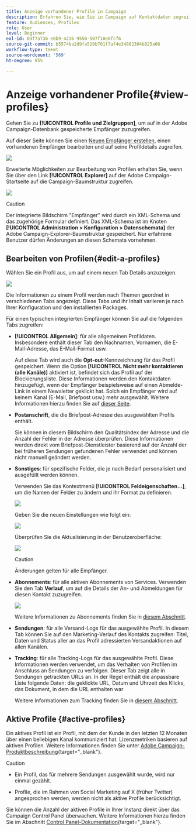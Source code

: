 ```yaml
---
title: Anzeige vorhandener Profile in Campaign
description: Erfahren Sie, wie Sie in Campaign auf Kontaktdaten zugreifen können.
feature: Audiences, Profiles
role: User
level: Beginner
exl-id: 03f7a736-e0b9-4216-9550-507f10e6fcf6
source-git-commit: b5574ba2d9fa520b701f7af4e34862304b825a66
workflow-type: tm+mt
source-wordcount: '569'
ht-degree: 85%

---
```


# Anzeige vorhandener Profile{#view-profiles}

Gehen Sie zu **[!UICONTROL Profile und Zielgruppen]**, um auf in der Adobe Campaign-Datenbank gespeicherte Empfänger zuzugreifen.

Auf dieser Seite können Sie einen [Neuen Empfänger erstellen](create-profiles.md), einen vorhandenen Empfänger bearbeiten und auf seine Profildetails zugreifen.

![](assets/profiles-and-targets.png)

Erweiterte Möglichkeiten zur Bearbeitung von Profilen erhalten Sie, wenn Sie über den Link **[!UICONTROL Explorer]** auf der Adobe Campaign-Startseite auf die Campaign-Baumstruktur zugreifen.

![](assets/recipients-in-explorer.png)


>[!CAUTION]
>
>Der integrierte Bildschirm &quot;Empfänger&quot; wird durch ein XML-Schema und das zugehörige Formular definiert. Das XML-Schema ist im Knoten **[!UICONTROL Administration > Konfiguration > Datenschemata]** der Adobe Campaign-Explorer-Baumstruktur gespeichert. Nur erfahrene Benutzer dürfen Änderungen an diesen Schemata vornehmen.
>

## Bearbeiten von Profilen{#edit-a-profiles}

Wählen Sie ein Profil aus, um auf einem neuen Tab Details anzuzeigen.

![](assets/edit-a-profile.png)

Die Informationen zu einem Profil werden nach Themen geordnet in verschiedenen Tabs angezeigt. Diese Tabs und ihr Inhalt variieren je nach Ihrer Konfiguration und den installierten Packages.

Für einen typischen integrierten Empfänger können Sie auf die folgenden Tabs zugreifen:

* **[!UICONTROL Allgemein]**: für alle allgemeinen Profildaten. Insbesondere enthält dieser Tab den Nachnamen, Vornamen, die E-Mail-Adresse, das E-Mail-Format usw.

  Auf diese Tab wird auch die **Opt-out**-Kennzeichnung für das Profil gespeichert. Wenn die Option **[!UICONTROL Nicht mehr kontaktieren (alle Kanäle)]** aktiviert ist, befindet sich das Profil auf der Blockierungsliste. Diese Informationen werden den Kontaktdaten hinzugefügt, wenn der Empfänger beispielsweise auf einen Abmelde-Link in einem Newsletter geklickt hat. Solch ein Empfänger wird auf keinem Kanal (E-Mail, Briefpost usw.) mehr ausgewählt. Weitere Informationen hierzu finden Sie auf [dieser Seite](../send/quarantines.md).

* **Postanschrift**, die die Briefpost-Adresse des ausgewählten Profils enthält.

  Sie können in diesem Bildschirm den Qualitätsindex der Adresse und die Anzahl der Fehler in der Adresse überprüfen. Diese Informationen werden direkt vom Briefpost-Dienstleister basierend auf der Anzahl der bei früheren Sendungen gefundenen Fehler verwendet und können nicht manuell geändert werden.

* **Sonstiges**: für spezifische Felder, die je nach Bedarf personalisiert und ausgefüllt werden können.

  Verwenden Sie das Kontextmenü **[!UICONTROL Feldeigenschaften...]**, um die Namen der Felder zu ändern und ihr Format zu definieren.

  ![](assets/other-tab-field-properties.png)

  Geben Sie die neuen Einstellungen wie folgt ein:

  ![](assets/change-field-properties.png)

  Überprüfen Sie die Aktualisierung in der Benutzeroberfläche:

  ![](assets/other-tab-updated.png)


  >[!CAUTION]
  >Änderungen gelten für alle Empfänger.
  >


* **Abonnements**: für alle aktiven Abonnements von Services. Verwenden Sie den Tab **Verlauf**, um auf die Details der An- und Abmeldungen für diesen Kontakt zuzugreifen.

  ![](assets/subscription-tab.png)

  Weitere Informationen zu Abonnements finden Sie in [diesem Abschnitt](../start/subscriptions.md).

* **Sendungen**: für alle Versand-Logs für das ausgewählte Profil. In diesem Tab können Sie auf den Marketing-Verlauf des Kontakts zugreifen: Titel, Daten und Status aller an das Profil adressierten Versandaktionen auf allen Kanälen.


* **Tracking**: für alle Tracking-Logs für das ausgewählte Profil. Diese Informationen werden verwendet, um das Verhalten von Profilen im Anschluss an Sendungen zu verfolgen. Dieser Tab zeigt alle in Sendungen getrackten URLs an. In der Regel enthält die anpassbare Liste folgende Daten: die geklickte URL, Datum und Uhrzeit des Klicks, das Dokument, in dem die URL enthalten war

  Weitere Informationen zum Tracking finden Sie in [diesem Abschnitt](../start/tracking.md).


## Aktive Profile {#active-profiles}

Ein aktives Profil ist ein Profil, mit dem der Kunde in den letzten 12 Monaten über einen beliebigen Kanal kommuniziert hat. Lizenzmetriken basieren auf aktiven Profilen. Weitere Informationen finden Sie unter [Adobe Campaign-Produktbeschreibung](https://helpx.adobe.com/de/legal/product-descriptions/adobe-campaign-managed-cloud-services.html){target="_blank"}.

>[!CAUTION]
>
>* Ein Profil, das für mehrere Sendungen ausgewählt wurde, wird nur einmal gezählt.
>
>* Profile, die im Rahmen von Social Marketing auf X (früher Twitter) angesprochen werden, werden nicht als aktive Profile berücksichtigt.

Sie können die Anzahl der aktiven Profile in Ihrer Instanz direkt über das Campaign Control Panel überwachen. Weitere Informationen hierzu finden Sie im Abschnitt [Control Panel-Dokumentation](https://experienceleague.adobe.com/docs/control-panel/using/performance-monitoring/active-profiles-monitoring.html?lang=de){target="_blank"}.
